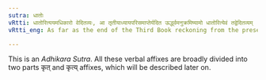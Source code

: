 ```yaml
---
sutra: धातोः
vRtti: धातोरित्ययमधिकारो वेदितव्यः, आ तृतीयाध्यायपरिसमाप्तेर्यदित ऊर्द्ध्वमनुक्रमिष्यामो धातोरित्येवं तद्वेदितव्यम् ॥
vRtti_eng: As far as the end of the Third Book reckoning from the present aphorism, the affixes treated of are to be understood as coming after some verbal root.

---
```

This is an _Adhikara_ _Sutra_. All these verbal affixes are broadly divided into two parts कृत् and कृत्य् affixes, which will be described later on. 